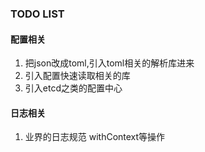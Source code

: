### TODO LIST
#### 配置相关
1. 把json改成toml,引入toml相关的解析库进来
2. 引入配置快速读取相关的库
3. 引入etcd之类的配置中心

#### 日志相关
1. 业界的日志规范 withContext等操作
